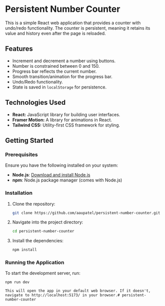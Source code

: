 # Persistent Number Counter

This is a simple React web application that provides a counter with undo/redo functionality. The counter is persistent, meaning it retains its value and history even after the page is reloaded.

## Features

- Increment and decrement a number using buttons.
- Number is constrained between 0 and 150.
- Progress bar reflects the current number.
- Smooth transition/animation for the progress bar.
- Undo/Redo functionality.
- State is saved in `localStorage` for persistence.

## Technologies Used

- **React:** JavaScript library for building user interfaces.
- **Framer Motion:** A library for animations in React.
- **Tailwind CSS:** Utility-first CSS framework for styling.

## Getting Started

### Prerequisites

Ensure you have the following installed on your system:

- **Node.js**: [Download and install Node.js](https://nodejs.org/)
- **npm**: Node.js package manager (comes with Node.js)

### Installation

1. Clone the repository:

   ```bash
   git clone https://github.com/aaupatel/persistent-number-counter.git

2. Navigate into the project directory:

   ```bash
   cd persistent-number-counter

3. Install the dependencies:

   ```bash
   npm install

### Running the Application
   To start the development server, run:

   ```base
   npm run dev

This will open the app in your default web browser. If it doesn't, navigate to http://localhost:5173/ in your browser.#   p e r s i s t e n t - n u m b e r - c o u n t e r 
 
 
